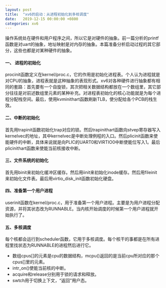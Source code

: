 ```yaml
---
layout: post
title:  "xv6的启动：从进程初始化到多核调度"
date:   2019-12-15 00:00:00 +0800
categories: xv6
---
```


操作系统处在硬件和用户程序之间，所以它是对硬件的抽象。前一篇分析的printf函数是对uart的抽象，地址映射是对内存的抽象。本篇准备分析启动过程的其它部分，这些也都是对某种硬件的抽象。

<!-- more -->

#### 一、 进程的初始化

procinit函数定义在kernel/proc.c，它的作用是初始化进程表。个人认为进程就是对CPU的抽象，进程表就是这种抽象的表现形式。xv6对各种硬件进行抽象都有相同的套路：首先要有一个自旋锁，其次把相关数据结构都放在一个数组里，其它部分往往是对前述数组里元素的某种补充。对进程表初始化的核心功能就是为每个进程分配栈空间。最后，使用kvminithart函数刷新TLB，使分配给各个PCB的栈生效。

#### 二、中断的初始化

首先用trapinit函数初始化trap对应的锁。然后trapinithart函数向stvep寄存器写入kernelvec的地址，其中kernelvec是中断处理例程的入口。然后plicinit函数来使能硬件的中断，具体来说就是向PLIC的UART0和VIRTIO0中断使能位写入1。最后plicinithart函数来使能当前核接收中断。

#### 三、文件系统的初始化

首先用binit来初始化缓冲区缓存。然后用iinit来初始化inode缓存。然后用fileinit来初始化文件表。最后用virtio_disk_init函数初始化硬盘。

#### 四、准备第一个用户进程

userinit函数在kernel/proc.c，用于准备第一个用户进程。主要是为用户进程分配资源，并将其状态改为RUNNABLE。当内核开始调度的时候第一个用户进程就开始执行了。

#### 五、多核调度

每个核都会运行到scheduler函数，它用于多核调度。每个核干的事都是在所有进程里找状态为RUNNABLE的进程然后进行它。

- 数组cpus[]的元素是cpu的数据结构，mcpu()返回的是当前cpu所对应的那个cpus[]里的元素。
- intr_on()使能当前核的中断。
- acquire和release分别用于锁的请求和释放。
- swtch用于切换上下文，“返回”用户态。